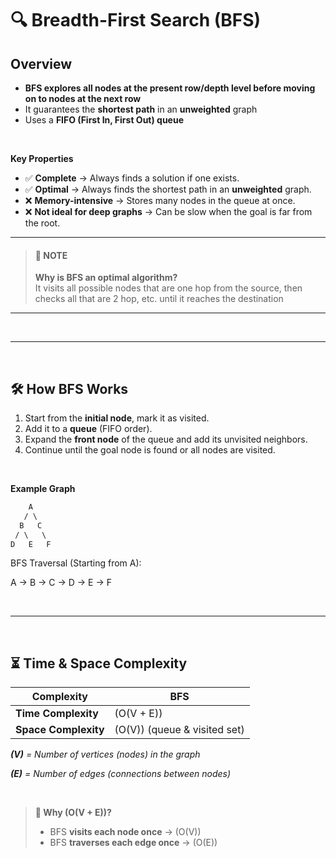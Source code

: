 # 🔍 Breadth-First Search (BFS) 

## **Overview**
- **BFS explores all nodes at the present row/depth level before moving on to nodes at the next row**
- It guarantees the **shortest path** in an **unweighted** graph
- Uses a **FIFO (First In, First Out) queue**

<br>

**Key Properties**  
- ✅ **Complete** → Always finds a solution if one exists.  
- ✅ **Optimal** → Always finds the shortest path in an **unweighted** graph.  
- ❌ **Memory-intensive** → Stores many nodes in the queue at once.  
- ❌ **Not ideal for deep graphs** → Can be slow when the goal is far from the root.  

---
> #### 📌 **NOTE**
> **Why is BFS an optimal algorithm?**
> <br>
> It visits all possible nodes that are one hop from the source, then checks all that are 2 hop, etc. until it reaches the destination 
---

<br>

---

<br>

## 🛠 **How BFS Works**  
1. Start from the **initial node**, mark it as visited.  
2. Add it to a **queue** (FIFO order).  
3. Expand the **front node** of the queue and add its unvisited neighbors.  
4. Continue until the goal node is found or all nodes are visited.  

<br>

**Example Graph**  

```css
    A
   / \
  B   C
 / \   \
D   E   F
```

BFS Traversal (Starting from A):

A → B → C → D → E → F

<br>

---

<br>

## ⏳ **Time & Space Complexity**  
  
| Complexity | BFS |
|------------|----|
| **Time Complexity** | \(O(V + E)\) |
| **Space Complexity** | \(O(V)\) (queue & visited set) |

_**\(V\)** = Number of vertices (nodes) in the graph_

_**\(E\)** = Number of edges (connections between nodes)_

<br>

> **📌 Why \(O(V + E)\)?**
> - BFS **visits each node once** → \(O(V)\)  
> - BFS **traverses each edge once** → \(O(E)\)  
